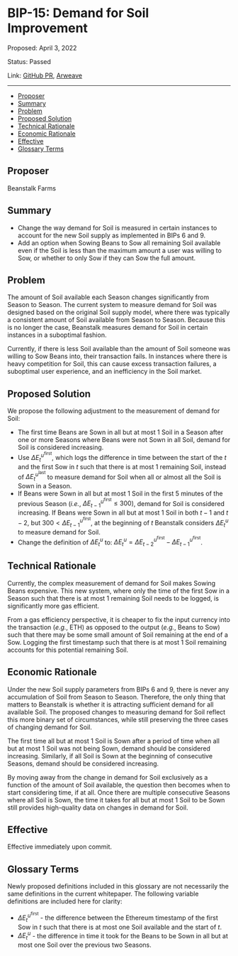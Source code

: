 # BIP-15: Demand for Soil Improvement

Proposed: April 3, 2022

Status: Passed

Link: [GitHub PR](https://github.com/BeanstalkFarms/Beanstalk/pull/62), [Arweave](https://arweave.net/UJvtzOz35HwJkzOyvRvlD07mzsGy1I9xi5ZgZDTpUjU)

---

- [Proposer](#proposer)
- [Summary](#summary)
- [Problem](#problem)
- [Proposed Solution](#proposed-solution)
- [Technical Rationale](#technical-rationale)
- [Economic Rationale](#economic-rationale)
- [Effective](#effective)
- [Glossary Terms](#glossary-terms)

## Proposer

Beanstalk Farms

## Summary

- Change the way demand for Soil is measured in certain instances to account for the new Soil supply as implemented in BIPs 6 and 9.
- Add an option when Sowing Beans to Sow all remaining Soil available even if the Soil is less than the maximum amount a user was willing to Sow, or whether to only Sow if they can Sow the full amount.

## Problem

The amount of Soil available each Season changes significantly from Season to Season. The current system to measure demand for Soil was designed based on the original Soil supply model, where there was typically a consistent amount of Soil available from Season to Season. Because this is no longer the case, Beanstalk measures demand for Soil in certain instances in a suboptimal fashion. 

Currently, if there is less Soil available than the amount of Soil someone was willing to Sow Beans into, their transaction fails. In instances where there is heavy competition for Soil, this can cause excess transaction failures, a suboptimal user experience, and an inefficiency in the Soil market.

## Proposed Solution

We propose the following adjustment to the measurement of demand for Soil:

- The first time Beans are Sown in all but at most 1 Soil in a Season after one or more Seasons where Beans were not Sown in all Soil, demand for Soil is considered increasing.
- Use $\Delta E_{t}^{u^{\text{first}}}$, which logs the difference in time between the start of the $t$ and the first Sow in $t$ such that there is at most 1 remaining Soil, instead of $\Delta E_{t}^{u^{\text{last}}}$ to measure demand for Soil when all or almost all the Soil is Sown in a Season.
- If Beans were Sown in all but at most 1 Soil in the first 5 minutes of the previous Season (*i.e.*, $\Delta E_{t-1}^{u^{\text{first}}} \leq 300$), demand for Soil is considered increasing. If Beans were Sown in all but at most 1 Soil in both $t-1$ and  $t-2$, but $300 < \Delta E_{t-1}^{u^{\text{first}}}$, at the beginning of $t$ Beanstalk considers $\Delta E_{t}^{u}$ to measure demand for Soil.
- Change the definition of $\Delta E_{t}^{u}$  to: $\Delta E_{t}^{u} = \Delta E_{t-2}^{u^{\text{first}}} - \Delta E_{t-1}^{u^{\text{first}}}$.

## Technical Rationale

Currently, the complex measurement of demand for Soil makes Sowing Beans expensive. This new system, where only the time of the first Sow in a Season such that there is at most 1 remaining Soil needs to be logged, is significantly more gas efficient. 

From a gas efficiency perspective, it is cheaper to fix the input currency into the transaction (*e.g.*, ETH) as opposed to the output (*e.g.*, Beans to Sow) such that there may be some small amount of Soil remaining at the end of a Sow. Logging the first timestamp such that there is at most 1 Soil remaining accounts for this potential remaining Soil. 

## Economic Rationale

Under the new Soil supply parameters from BIPs 6 and 9, there is never any accumulation of Soil from Season to Season. Therefore, the only thing that matters to Beanstalk is whether it is attracting sufficient demand for all available Soil. The proposed changes to measuring demand for Soil reflect this more binary set of circumstances, while still preserving the three cases of changing demand for Soil.

The first time all but at most 1 Soil is Sown after a period of time when all but at most 1 Soil was not being Sown, demand should be considered increasing. Similarly, if all Soil is Sown at the beginning of consecutive Seasons, demand should be considered increasing. 

By moving away from the change in demand for Soil exclusively as a function of the amount of Soil available, the question then becomes when to start considering time, if at all. Once there are multiple consecutive Seasons where all Soil is Sown, the time it takes for all but at most 1 Soil to be Sown still provides high-quality data on changes in demand for Soil. 

## Effective

Effective immediately upon commit.

## Glossary Terms

Newly proposed definitions included in this glossary are not necessarily the same definitions in the current whitepaper. The following variable definitions are included here for clarity:

- $\Delta E_{t}^{u^{\text{first}}}$ - the difference between the Ethereum timestamp of the first Sow in $t$ such that there is at most one Soil available and the start of $t$.
- $\Delta E_{t}^{u}$ - the difference in time it took for the Beans to be Sown in all but at most one Soil over the previous two Seasons.
